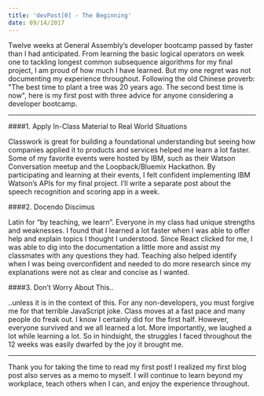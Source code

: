 ```yaml
---
title: 'devPost[0] - The Beginning'
date: 09/14/2017
---
```

Twelve weeks at General Assembly’s developer bootcamp passed by faster than I had anticipated. From learning the basic logical operators on week one to tackling longest common subsequence algorithms for my final project, I am proud of how much I have learned. But my one regret was not documenting my experience throughout. Following the old Chinese proverb: "The best time to plant a tree was 20 years ago. The second best time is now", here is my first post with three advice for anyone considering a developer bootcamp.
***

####1. Apply In-Class Material to Real World Situations

Classwork is great for building a foundational understanding but seeing how companies applied it to products and services helped me learn a lot faster. Some of my favorite events were hosted by IBM, such as their Watson Conversation meetup and the Loopback\/Bluemix Hackathon. By participating and learning at their events, I felt confident implementing IBM Watson’s APIs for my final project. I’ll write a separate post about the speech recognition and scoring app in a week. 

####2. Docendo Discimus

Latin for “by teaching, we learn”. Everyone in my class had unique strengths and weaknesses. I found that I learned a lot faster when I was able to offer help and explain topics I thought I understood. Since React clicked for me, I was able to dig into the documentation a little more and assist my classmates with any questions they had. Teaching also helped identify when I was being overconfident and needed to do more research since my explanations were not as clear and concise as I wanted.

####3. Don’t Worry About This..

..unless it is in the context of this. For any non-developers, you must forgive me for that terrible JavaScript joke. Class moves at a fast pace and many people do freak out. I know I certainly did for the first half. However, everyone survived and we all learned a lot. More importantly, we laughed a lot while learning a lot. So in hindsight, the struggles I faced throughout the 12 weeks was easily dwarfed by the joy it brought me.
****
Thank you for taking the time to read my first post! I realized my first blog post also serves as a memo to myself. I will continue to learn beyond my workplace, teach others when I can, and enjoy the experience throughout.



